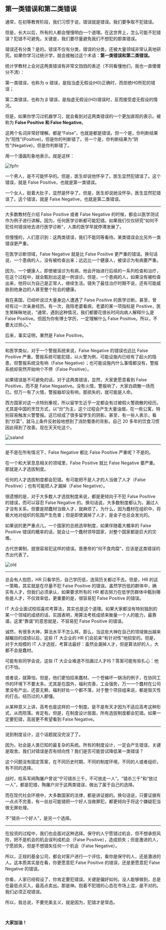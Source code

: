 ## 第一类错误和第二类错误

通常，在初等教育阶段，我们习惯于说，错误就是错误。我们要争取不犯错误。

但是，长大以后，所有的人都会慢慢明白一个道理。在这世界上，怎么可能不犯错误？犯错不可避免。关键是，我们要尽量避免我们不想犯的那类错误。

错误还有分类？是的。错误不仅有分类，错误的分类，还被大量领域非常认真地研究。如果你学习过统计学，就会接触过这个术语：**第一类错误和第二类错误。**

统计学教材上会对这两类错误有非常文驺驺的表述（不同看懂他们，我也一直傻傻分不清）：

第一类错误，也称为 α 错误，是指当虚无假设(H0)正确时，而拒绝H0所犯的错误；

第二类错误，也称为 β 错误，是指虚无假设(H0)错误时，反而接受虚无假设的情况。

但是，如果你学习过机器学习，就会看到对这两类错误的一个更加直观的表示。被称为 **False Positive 和 False Negative**。

这两个名词非常好理解。都是“False”，也就是都是错误。但一个是，你判断结果为“阳性”(Positive)，但是你的判断错了。另一个是，你判断结果为“阴性”(Negative)，但是你判断错了。

用一个漫画形象地表示。就是这样：

![fpfn](fpfn.jpg)

一个男人，是不可能怀孕的。但是，医生却说他怀孕了。医生显然犯错误了。这个错误，就是 False Positive，也就是第一类错误。

一个女人，挺着大肚子，显然是怀孕了。但是，医生却说她没怀孕。医生显然犯错误了。这个错误，就是 False Negative，也就是第二类错误。

---

大多数教材在介绍 False Positive 或者 False Negative 的时候，都会以医学测试作为例子进行讲解。因为，任何医学诊断都可能犯错。如果我们仅仅研究“如何不犯任何错误地去进行医学诊断”，人类的医学早就停滞发展了。

但慢慢的，人们意识到：这两类错误，我们不能同等看待。某类错误会比另外一类错误更严重。

在医学诊断领域，False Negative 就是比 False Positive 更严重的错误。换句话说，一个患病的人，没有被检查出来；远远比一个健康人，被误诊为有病要严重。

因为，一个健康人，即使被误诊为有病，他会开始进行后续的一系列检查和治疗，在这个过程中，就会甄别出这是一例误诊。但是，一个患病的人，如果没有被检查出来，他将以为自己是正常人，继续生活。错失了最佳治疗时期不说，还有可能威胁到他身边的人甚至整个社会的健康。

我在美国，已经听说过大量身边人遭遇了 False Positive 的医学诊断。甚至，曾经有过一次亲身经历。有一次，我陪老婆看病，老婆的某一项指标是 Positive，医生笑眯眯地说，“通常，遇到这种情况，我们都要花很长时间向病人解释什么是 False Positive。但因为你有博士学历，一定理解什么 False Positive。所以，不要太过担心。”

后来，事实证明，果然是 False Positive。

---

和医学类似，对于一个警报系统来说，False Negative 的错误也远比 False Positive 严重。警报系统可能犯错，以火警为例，可能设施内已经有了起火的隐患，但警报系统没有响（False Negative）；也可能设施内什么事情都没有，警报系统却突然开始响个不停（False Positive）。

如果错误是不可避免的话，对于这两类错误，显然，大家更愿意看到 False Positive，而不是 False Negaative。没有火情，警报响了，大家白疏散一场而已。但万一有了火情，警报器却没有响，那损失的，就可能是人命。

西方国家对这一点特别重视，所以留学生近乎一定都会有过被假火警疏散的经历。尤其是中国的烹饪方式，以“炒”为主，这个过程会产生大量油烟，在一些公寓，特别容易触发火警警报。这已经成了很多留学生的阴影。甚至，有一些人表示，看到“炒菜”，就马上条件反射般地想到了消防蜀黍的背影。自己 20 多年的饮食习惯因此得到了改善。现在天天吃这个。

![saland](saland.jpg)

---

是不是在所有情况下，False Negative 都比 False Positive 严重呢？不是的。

在一个和大家息息相关的领域里，False Positive 就比 False Negative 要严重。那就是人才选拔制度。

任何的人才选拔制度都会犯错。有可能把不是人才的人当做了人才（False Positive）；也有可能把人才漏掉（False Negative）。

很遗憾的是，对于大多数人才选拔制度来说，都是更倾向于不犯 False Positive 的错误，而可以容忍 False Negative 的。换句话说，大多数制度都认为，漏过人才没有关系，但要是把蠢材当做人才，就麻烦了。为什么，因为蠢材在组织中，将极大地对组织的氛围产生危害；但是即使漏掉了人才，是金子也总会发光的。

如果说的更严重点儿，一个国家的总统选举制度，如果伴随着大概率的 False Positive 错误的概率的话，就会让一个蠢材领导国家，对整个国家都是巨大的灾难。

古代世袭制，就很容易犯这样的错误。晋惠帝的“何不食肉糜”，应该是这类错误的杰出代表了。

![old](old.png)

---

总会有人抱怨，HR 只看学历，自己学历低，连简历关都过不去。但是，HR 的这一策略，其实就是在尽量不犯 False Positive 的错误。虽然学历低的群体中，确实有人才，但我们必须承认，如果要求所有的 HR 都去努力在低学历群体中甄别哪些是人才，不仅效率低，更重要的是，很容易犯 False Positive 的错误。

IT 大企业面试校招喜欢考算法，其实也是这个道理。如果大家都没有特别独到的某一个领域的成绩的话，实践表明，用算法考核成绩来衡量一个人的能力，最靠谱。这里“靠谱”的意思就是，不容易犯 False Positive 的错误。

诚然，有很多大神，算法水平不怎么样。那么，当这些大神在自己的领域做出越来越瞩目的成绩以后，这些 IT 大企业的 HR 们会前来“有针对性”地招安的。但是，对于大规模的 IT 人才选拔，考算法最好：虽然会漏掉人才，但是算法好的人，大都不会是蠢材。

可能有些同学会说，这些 IT 大企业难道不怕漏过人才吗？答案可能有些扎心：他们不怕。

或者说，就算怕，但是，他们更怕招来蠢材。一个苍蝇坏一锅汤的例子，在协同工作的环境下不要太多。尤其是在国外，福利完善，工会强势，万一一个蠢材在公司里没有产出，还耍无赖，福利好处一个都不落，对于整个项目组来说，都是毁灭性的打击。经历过的人都懂。

从某种意义上讲，高考也是这样的一个制度。是不是有天才因为不适应高考这种形式，从而陨落。肯定有。但是，在制度设计层面，所有选拔制度都会犯错。如果一定要犯错，高层更不希望看到 False Negative。

---

说到制度设计，这个话题就没完没了了。

因为，社会是人类已知的最复杂的系统。所有的制度设计，一定会产生错误，关键是取舍。我们对错误是否有倾向性？我们是否可能尝试降低某一类错误？

这个问题没有固定答案，在不同历史时期，不同的制度环境，不同的人或者组织，有不同的选择。

战时，桂系军阀陶屠户曾说“宁可错杀三千，不可放走一人”。“错杀三千”和“放过一人”，都是犯错，陶屠户对于这两类错误，做出了属于自己的选择。

而在现代社会环境中，大多数国家的法律，都是讲证据的。换句话说，只要证据有一点点不完善，有一丝丝可能错把一个好人当做罪犯，都更倾向于将这个嫌疑犯当做无罪处理。

不“错杀一个好人”，是另一个选择。

---

在投资的过程中，我们也会面对这种选择。保守的人宁愿错过机会，但不想承担风险，把不是机会的机会误判成机会（False Positive），造成损失；但是激进的人，宁愿损失，但是不想错失任何一个机会（False Negative）。

所以，正规的基金公司，都会对客户进行一个评估，看你是保守的人，还是激进的人。这本质其实是在看，你更愿意犯 False Positive 的错误，还是更愿意犯 False Negative 的错误。

你看，人家已经假设了，你肯定要犯错误。关键是偏好如何。没人能够做到，总是在最低点买入，最高点卖出。那是神。抱着不犯错的心态在市场上混，是不对的。我们必须正视错误。

所以，我总说，不要完美主义，就是因为，犯错才是常态。

<br/>

**大家加油！**
